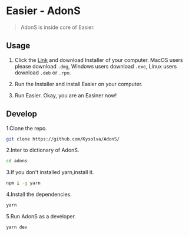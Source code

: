 # Easier - AdonS

> AdonS is inside core of Easier.

## Usage

1. Click the [Link](https://github.com/Kysolva/AdonS/releases/latest) and download Installer of your computer. MacOS users please download `.dmg`, Windows users download `.exe`, Linux users download `.deb` or `.rpm`.

2. Run the Installer and install Easier on your computer.

3. Run Easier. Okay, you are an Easiner now!

## Develop

1.Clone the repo.

```sh
git clone https://github.com/Kysolva/AdonS/
```

2.Inter to dictionary of AdonS.

```sh
cd adons
```

3.If you don't installed yarn,install it.

```sh
npm i -g yarn
```

4.Install the dependencies.

```sh
yarn
```

5.Run AdonS as a developer.

```sh
yarn dev
```
